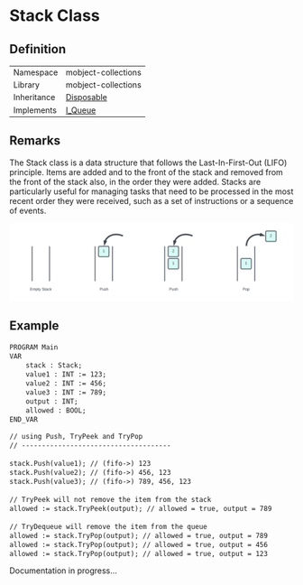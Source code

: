 # Stack Class

## Definition

|             |                                                          |
| ----------- | -------------------------------------------------------- |
| Namespace   | mobject-collections                                      |
| Library     | mobject-collections                                      |
| Inheritance | [Disposable](http://disposable.mobject.org/#/disposable) |
| Implements  | [I_Queue](i-stack.md)                                    |

## Remarks

The Stack class is a data structure that follows the Last-In-First-Out (LIFO) principle. Items are added and to the front of the stack and removed from the front of the stack also, in the order they were added. Stacks are particularly useful for managing tasks that need to be processed in the most recent order they were received, such as a set of instructions or a sequence of events.

<img src="./images/stack-example.svg">

## Example

```declaration
PROGRAM Main
VAR
	stack : Stack;
	value1 : INT := 123;
	value2 : INT := 456;
	value3 : INT := 789;
	output : INT;
	allowed : BOOL;
END_VAR
```

```body
// using Push, TryPeek and TryPop
// -------------------------------------

stack.Push(value1); // (fifo->) 123
stack.Push(value2); // (fifo->) 456, 123
stack.Push(value3); // (fifo->) 789, 456, 123

// TryPeek will not remove the item from the stack
allowed := stack.TryPeek(output); // allowed = true, output = 789

// TryDequeue will remove the item from the queue
allowed := stack.TryPop(output); // allowed = true, output = 789
allowed := stack.TryPop(output); // allowed = true, output = 456
allowed := stack.TryPop(output); // allowed = true, output = 123

```

Documentation in progress...
